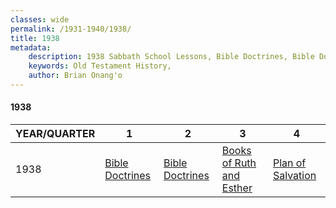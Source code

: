 ```yaml
---
classes: wide
permalink: /1931-1940/1938/
title: 1938
metadata:
    description: 1938 Sabbath School Lessons, Bible Doctrines, Bible Doctrines, Books of Ruth and Esther, Plan of Salvation
    keywords: Old Testament History,
    author: Brian Onang'o
---
```


#### 1938

YEAR/QUARTER |   1  | 2| 3| 4
-------------|------------|---|--|---
1938   |  [Bible Doctrines](/1931-1940/1938/quarter1) | [Bible Doctrines](/1931-1940/1938/quarter2) | [Books of Ruth and Esther](/1931-1940/1938/quarter3) | [Plan of Salvation](/1931-1940/1938/quarter4) |
 